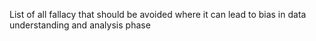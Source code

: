 List of all fallacy that should be avoided where it can lead to bias in data understanding and analysis phase
